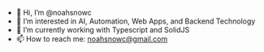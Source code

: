 - 👋 Hi, I’m @noahsnowc
- 👀 I’m interested in AI, Automation, Web Apps, and Backend Technology
- 🌱 I’m currently working with Typescript and SolidJS
- 📫 How to reach me: noahsnowc@gmail.com
<!---
noahsnowc/noahsnowc is a ✨ special ✨ repository because its `README.md` (this file) appears on your GitHub profile.
You can click the Preview link to take a look at your changes.
--->
